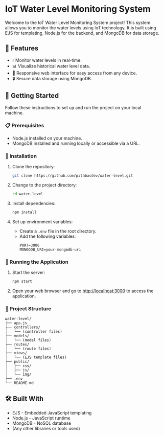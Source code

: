 # IoT Water Level Monitoring System

Welcome to the IoT Water Level Monitoring System project! This system allows you to monitor the water levels using IoT technology. It is built using EJS for templating, Node.js for the backend, and MongoDB for data storage.

## 🌟 Features

- 💧 Monitor water levels in real-time.
- 📊 Visualize historical water level data.
- 📱 Responsive web interface for easy access from any device.
- 🔒 Secure data storage using MongoDB.

## 🚀 Getting Started

Follow these instructions to set up and run the project on your local machine.

### 📋 Prerequisites

- Node.js installed on your machine.
- MongoDB installed and running locally or accessible via a URL.

### 🔧 Installation

1. Clone the repository:
   ```sh
   git clone https://github.com/pitabasdev/water-level.git
   ```

2. Change to the project directory:
   ```sh
   cd water-level
   ```

3. Install dependencies:
   ```sh
   npm install
   ```

4. Set up environment variables:
   - Create a `.env` file in the root directory.
   - Add the following variables:
     ```
     PORT=3000
     MONGODB_URI=your-mongodb-uri
     ```

### 🚀 Running the Application

1. Start the server:
   ```sh
   npm start
   ```

2. Open your web browser and go to [http://localhost:3000](http://localhost:3000) to access the application.

### 📁 Project Structure

```
water-level/
├── app.js
├── controllers/
│   └── (controller files)
├── models/
│   └── (model files)
├── routes/
│   └── (route files)
├── views/
│   └── (EJS template files)
├── public/
│   ├── css/
│   ├── js/
│   └── img/
├── .env
└── README.md
```

## 🛠️ Built With

- EJS - Embedded JavaScript templating
- Node.js - JavaScript runtime
- MongoDB - NoSQL database
- (Any other libraries or tools used)

